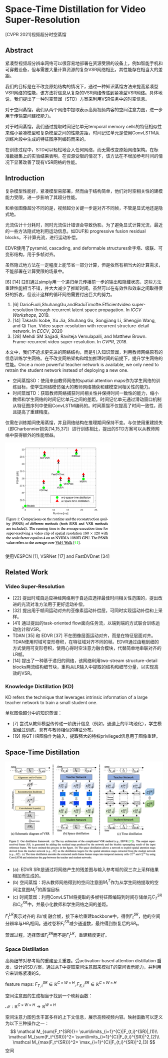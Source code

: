 # Space-Time Distillation for Video Super-Resolution

[CVPR 2021]视频超分时空蒸馏

## Abstract

紧凑型视频超分辨率网络可以很容易地部署在资源受限的设备上，例如智能手机和可穿戴设备，但与需要大量计算资源的复杂VSR网络相比，其性能存在相当大的差距。

我们的目标是在不改变原始结构的情况下，通过一种知识蒸馏方法来提高紧凑型VSR网络的性能，该方法将信息从复杂的VSR网络传递到紧凑型VSR网络。具体地说，我们提出了一种时空蒸馏（STD）方案来利用VSR任务中的时空信息。

对于空间蒸馏，我们从两个网络中提取表示高频视频内容的空间注意力图，进一步用于传输空间建模能力。

对于时间蒸馏，我们通过提取时间记忆单元temporal memory cells的特征相似性来缩小紧凑模型和复杂模型之间的性能差距，时间记忆单元是使用ConvLSTM从训练片段中生成的特征图序列编码而来的。

在训练过程中，STD可以轻松地合入任何网络，而无需改变原始网络架构。在标准数据集上的实验结果表明，在资源受限的情况下，该方法在不增加参考时间的情况下显著改善了现有VSR网络的性能。

## Introduction

复杂模型性能好，紧凑模型易部署，然而由于结构简单，他们对时空相关性的建模能力受限，进一步影响了其超分性能。

和单张图像超分不同的是，视频超分关键一步是对齐不同帧，不管是显式地还是隐式地。

光流估计十分耗时，同时光流估计错误会导致伪影。为了避免显式计算光流，最近的一些方法隐式地利用运动信息。如DUF和 progressive fusion residual blocks，不计算光流，进行运动补偿。

EDVR使用了pyramid, cascading, and deformable structures金字塔、级联、可变形结构，用于多帧对齐。

虽然隐式地方法在一定程度上能节省一部分计算，但是依然有相当大的计算需求，不能部署在计算受限的场景中。

[6] [14] [28]通过simply用一个递归单元传播前一步的输出和隐藏状态，这些方法重建性能相当不错，并大大减少了推断时间。虽然可以在有效性和效率之间取得很好的折衷，但设计这样的循环网络需要付出巨大的努力。

1. [6] DarioFuoli,ShuhangGu,andRaduTimofte.Efficientvideo super-resolution through recurrent latent space propagation. In *ICCV Workshops*, 2019.
2. [14] Takashi Isobe, Xu Jia, Shuhang Gu, Songjiang Li, Shengjin Wang, and Qi Tian. Video super-resolution with recurrent structure-detail network. In *ECCV*, 2020
3. [28] Mehdi SM Sajjadi, Raviteja Vemulapalli, and Matthew Brown. Frame-recurrent video super-resolution. In *CVPR*, 2018.

本文中，我们不追求更先进的网络结构，而是引入知识蒸馏，利用教师网络原有的信息训练学生网络。在不改变网络架构和增加推理时间的前提下，提升学生网络的性能。Once a more powerful teacher network is available, we only need to retrain the student network instead of deploying a new one.

- 空间蒸馏SD：使用来自教师网络的spatial attention maps作为学生网络的训练目标，使学生网络模仿强大的教师网络捕获和建模空间相关性的能力。
- 时间蒸馏TD：获取教师网络捕获时间相关性并保持时间一致性的能力，缩小教师和学生网络的时间记忆单元之间的差距。时间记忆单元通过滑动窗口机制从特征图序列中使用ConvLSTM编码的。时间蒸馏不仅提高了时间一致性，而且提高了重建精度。

仅需在训练期间使用蒸馏，并且网络结构在推理期间保持不变。与仅使用重建损失（即Charbonnier损失[14,15,37]）进行训练相比，提出的STD方案可以从教师网络中获得额外的性能增益。

<img src="assets/image-20211105101807737.png" alt="image-20211105101807737" style="zoom: 33%;" />

使用VESPCN [1], VSRNet [17] and FastDVDnet [34] 

## Related Work

### Video Super-Resolution

- [22] 提出时域自适应神经网络用于自适应选择最佳时间相关性范围的，提出改进的光流对准方法用于更好运动补偿。
- [32] 提出用于帧间运动对齐的亚像素运动补偿层，可同时实现运动补偿和上采样。
- [41] 通过提出的task-oriented flow面向任务流，以端到端的方式联合训练运动估计和VSR。
- TDAN [35] 和 EDVR [37] 不在图像层面运动对齐，而是在特征层面对齐。TDAN使用时域可变形卷积，在特征域对齐不同的帧。EDVR通过由粗到细的方式使用可变形卷积，使用心得时空注意力融合模块，代替简单地串联对齐的LR帧。
- [14] 提出了一种基于递归的网络，该网络利用two-stream structure-detail blocks两流结构细节块，重构从LR输入中提取的结构和细节分量，以实现高效的VSR。

### Knowledge Distillation (KD)

KD refers the technique that leverages intrinsic information of a large teacher network to train a small student one.

单张图像超分中的知识蒸馏：

- [7] 尝试从教师模型传传递一阶统计信息（例如，通道上的平均池化），学生模型经过训练，具有与教师相似的特征分布。
- [19] 将GT HR图像作为输入，提取强大的特权privileged信息用于图像重建。

## Space-Time Distillation

<img src="assets/image-20211105103401740.png" alt="image-20211105103401740" style="zoom:50%;" />



- (a): EDVR SRt是通过将网络产生的残差图与输入参考帧的双三次上采样结果相加而生成的。
- (b) 空间蒸馏：将从教师网络得到的空间注意图$M_t^T$作为从学生网络提取的空间注意图$M_t^S$的蒸馏目标
- (c) 时间蒸馏：利用ConvLSTM将提取的多帧特征图编码到时间存储单元$C_T^{SR}$和$C_S^{SR}$中，并最小化教师和学生网络之间的差距。

$F_t^{LR}$表示对齐的 和/或 融合帧，接下来给重建backbone中，得倒$F_t^{SR}$，他的空间分辨率与$HR_t$相同。通过卷积$F_t^{SR}$减少通道数，最终得到恢复后的$SR_t$。

蒸馏过程，选择蒸馏$F_t^{SR}$而不是$F_t^{LR}$，重建精度更好。

### Space Distillation

高频细节对参考帧的重建至关重要。受activation-based attention distillation 启发，设计的SD方案，通过从T中提取空间注意图来模拟T的空间表示能力，并利用它来训练紧凑的S。

feature maps: $F_{T,t}^{SR}\in \mathbb R^{C \times W \times H}, F_{S,t}^{SR}\in \mathbb R^{C \times W \times H}$

空间注意图的生成相当于找到一个映射函数：

$\mathcal M: \mathbb R^{C \times W \times H}\rightarrow \mathbb R^{W \times H}$

空间注意力图包含丰富多样的上下文信息，展示高频视频内容。映射函数可以定义为以下三种操作之一：
$$
\mathcal M_{sum(F_t^{SR})}= \sum\limits_{i=1}^{C}|F_{t,i}^{SR}|,(1)\\
\mathcal M_{sum(F_t^{SR})}^2= \sum\limits_{i=1}^{C}|F_{t,i}^{SR}|^2,(2)\\
\mathcal M_{max(F_t^{SR})}^2= \max_{i=1}^{C}|F_{t,i}^{SR}|^2,(3)
$$
空间



































